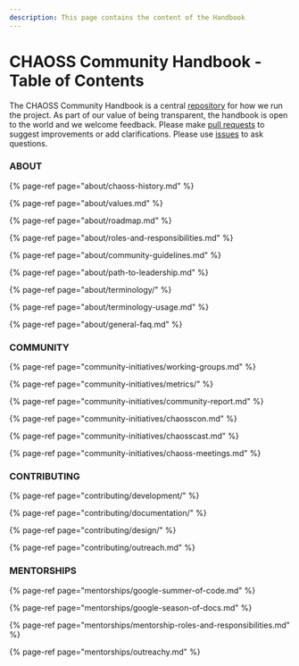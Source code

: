 ```yaml
---
description: This page contains the content of the Handbook
---
```


# CHAOSS Community Handbook - Table of Contents

The CHAOSS Community Handbook is a central [repository](https://github.com/chaoss/gitbook-test) for how we run the project. As part of our value of being transparent, the handbook is open to the world and we welcome feedback. Please make [pull requests](https://github.com/chaoss/gitbook-test/pulls) to suggest improvements or add clarifications. Please use [issues](https://github.com/chaoss/gitbook-test/issues) to ask questions.

### ABOUT

{% page-ref page="about/chaoss-history.md" %}

{% page-ref page="about/values.md" %}

{% page-ref page="about/roadmap.md" %}

{% page-ref page="about/roles-and-responsibilities.md" %}

{% page-ref page="about/community-guidelines.md" %}

{% page-ref page="about/path-to-leadership.md" %}

{% page-ref page="about/terminology/" %}

{% page-ref page="about/terminology-usage.md" %}

{% page-ref page="about/general-faq.md" %}

### COMMUNITY

{% page-ref page="community-initiatives/working-groups.md" %}

{% page-ref page="community-initiatives/metrics/" %}

{% page-ref page="community-initiatives/community-report.md" %}

{% page-ref page="community-initiatives/chaosscon.md" %}

{% page-ref page="community-initiatives/chaosscast.md" %}

{% page-ref page="community-initiatives/chaoss-meetings.md" %}

### CONTRIBUTING

{% page-ref page="contributing/development/" %}

{% page-ref page="contributing/documentation/" %}

{% page-ref page="contributing/design/" %}

{% page-ref page="contributing/outreach.md" %}

### MENTORSHIPS

{% page-ref page="mentorships/google-summer-of-code.md" %}

{% page-ref page="mentorships/google-season-of-docs.md" %}

{% page-ref page="mentorships/mentorship-roles-and-responsibilities.md" %}

{% page-ref page="mentorships/outreachy.md" %}

